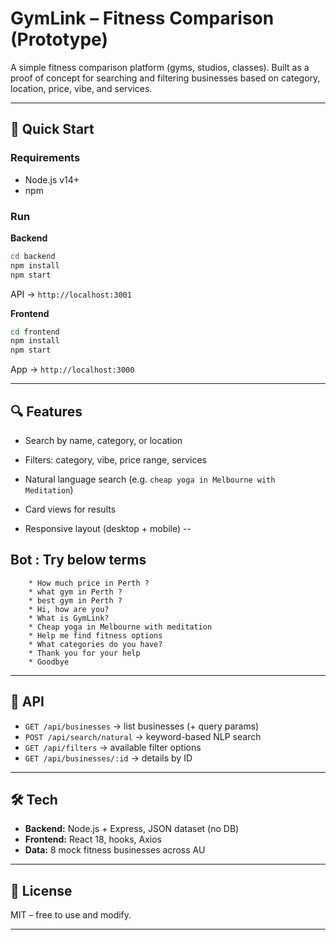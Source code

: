 
# GymLink – Fitness Comparison (Prototype)

A simple fitness comparison platform (gyms, studios, classes). Built as a proof of concept for searching and filtering businesses based on category, location, price, vibe, and services.

---

## 🚀 Quick Start

### Requirements

* Node.js v14+
* npm

### Run

**Backend**

```bash
cd backend
npm install
npm start
```

API → `http://localhost:3001`

**Frontend**

```bash
cd frontend
npm install
npm start
```

App → `http://localhost:3000`

---

## 🔍 Features

* Search by name, category, or location
* Filters: category, vibe, price range, services
* Natural language search (e.g. `cheap yoga in Melbourne with Meditation`)
* Card  views for results

* Responsive layout (desktop + mobile)
 --
## Bot : Try below terms 
        * How much price in Perth ?
        * what gym in Perth ?
        * best gym in Perth ? 
        * Hi, how are you?
        * What is GymLink?
        * Cheap yoga in Melbourne with meditation 
        * Help me find fitness options
        * What categories do you have? 
        * Thank you for your help
        * Goodbye
---

## 📡 API

* `GET /api/businesses` → list businesses (+ query params)
* `POST /api/search/natural` → keyword-based NLP search
* `GET /api/filters` → available filter options
* `GET /api/businesses/:id` → details by ID

---

## 🛠️ Tech

* **Backend:** Node.js + Express, JSON dataset (no DB)
* **Frontend:** React 18, hooks, Axios
* **Data:** 8 mock fitness businesses across AU

---

## 📄 License

MIT – free to use and modify.

---

 
